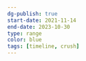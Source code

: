 ```yaml
---
dg-publish: true
start-date: 2021-11-14
end-date: 2023-10-30
type: range
color: blue
tags: [timeline, crush]
---
```


